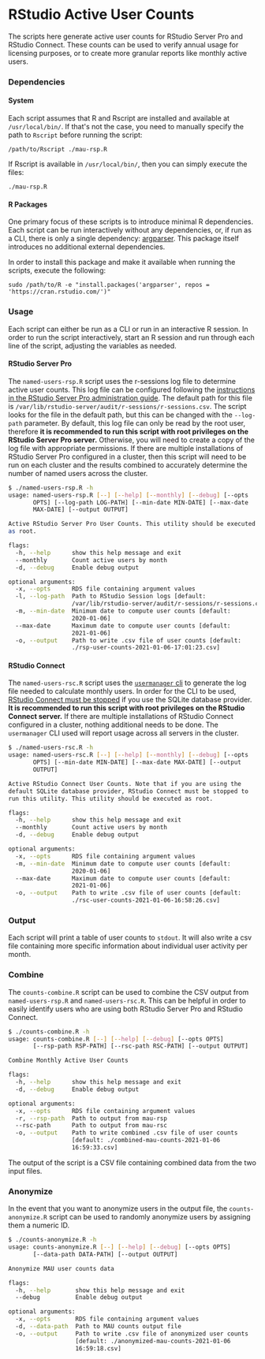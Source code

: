 # RStudio Active User Counts

The scripts here generate active user counts for RStudio Server Pro and RStudio
Connect. These counts can be used to verify annual usage for licensing purposes,
or to create more granular reports like monthly active users.

### Dependencies
#### System
Each script assumes that R and Rscript are installed and available at
`/usr/local/bin/`. If that's not the case, you need to manually specify the path
to `Rscript` before running the script:
```
/path/to/Rscript ./mau-rsp.R
```

If Rscript is available in `/usr/local/bin/`, then you can simply execute the
files:
```
./mau-rsp.R
```

#### R Packages
One primary focus of these scripts is to introduce minimal R dependencies. Each
script can be run interactively without any dependencies, or, if run as a CLI,
there is only a single dependency:
[argparser](https://cran.r-project.org/web/packages/argparser/index.html). This
package itself introduces no additional external dependencies.

In order to install this package and make it available when running the scripts,
execute the following:
```
sudo /path/to/R -e "install.packages('argparser', repos = 'https://cran.rstudio.com/')"
```

### Usage
Each script can either be run as a CLI or run in an interactive R session.
In order to run the script interactively, start an R session and run through
each line of the script, adjusting the variables as needed.

#### RStudio Server Pro
The `named-users-rsp.R` script uses the r-sessions log file to determine active
user counts. This log file can be configured following the [instructions in the
RStudio Server Pro administration
guide](https://docs.rstudio.com/ide/server-pro/auditing-and-monitoring.html#r-session-auditing).
The default path for this file is
`/var/lib/rstudio-server/audit/r-sessions/r-sessions.csv`. The script looks for
the file in the default path, but this can be changed with the `--log-path`
parameter. By default, this log file can only be read by the root user,
therefore **it is recommended to run this script with root privileges on the
RStudio Server Pro server.** Otherwise, you will need to create a copy of the
log file with appropriate permissions.
If there are multiple installations of RStudio Server Pro configured in a
cluster, then this script will need to be run on each cluster and the results
combined to accurately determine the number of named users across the cluster.

```bash
$ ./named-users-rsp.R -h
usage: named-users-rsp.R [--] [--help] [--monthly] [--debug] [--opts
       OPTS] [--log-path LOG-PATH] [--min-date MIN-DATE] [--max-date
       MAX-DATE] [--output OUTPUT]

Active RStudio Server Pro User Counts. This utility should be executed
as root.

flags:
  -h, --help      show this help message and exit
  --monthly       Count active users by month
  -d, --debug     Enable debug output

optional arguments:
  -x, --opts      RDS file containing argument values
  -l, --log-path  Path to RStudio Session logs [default:
                  /var/lib/rstudio-server/audit/r-sessions/r-sessions.csv]
  -m, --min-date  Minimum date to compute user counts [default:
                  2020-01-06]
  --max-date      Maximum date to compute user counts [default:
                  2021-01-06]
  -o, --output    Path to write .csv file of user counts [default:
                  ./rsp-user-counts-2021-01-06-17:01:23.csv]

```

#### RStudio Connect
The `named-users-rsc.R` script uses the [`usermanager`
cli](https://docs.rstudio.com/connect/admin/appendix/cli/#usermanager) to
generate the log file needed to calculate monthly users. In order for the CLI to
be used, [RStudio Connect must be
stopped](https://docs.rstudio.com/connect/admin/server-management/#stopping-starting)
if you use the SQLite database provider. **It is recommended to run this script
with root privileges on the RStudio Connect server.**
If there are multiple installations of RStudio Connect configured in a cluster,
nothing additional needs to be done. The `usermanager` CLI used will report
usage across all servers in the cluster.

```bash
$ ./named-users-rsc.R -h
usage: named-users-rsc.R [--] [--help] [--monthly] [--debug] [--opts
       OPTS] [--min-date MIN-DATE] [--max-date MAX-DATE] [--output
       OUTPUT]

Active RStudio Connect User Counts. Note that if you are using the
default SQLite database provider, RStudio Connect must be stopped to
run this utility. This utility should be executed as root.

flags:
  -h, --help      show this help message and exit
  --monthly       Count active users by month
  -d, --debug     Enable debug output

optional arguments:
  -x, --opts      RDS file containing argument values
  -m, --min-date  Minimum date to compute user counts [default:
                  2020-01-06]
  --max-date      Maximum date to compute user counts [default:
                  2021-01-06]
  -o, --output    Path to write .csv file of user counts [default:
                  ./rsc-user-counts-2021-01-06-16:58:26.csv]
```

### Output
Each script will print a table of user counts to `stdout`. It will also
write a csv file containing more specific information about individual user
activity per month.

### Combine
The `counts-combine.R` script can be used to combine the CSV output from
`named-users-rsp.R` and `named-users-rsc.R`. This can be helpful in order to
easily identify users who are using both RStudio Server Pro and RStudio Connect.

```bash
$ ./counts-combine.R -h
usage: counts-combine.R [--] [--help] [--debug] [--opts OPTS]
       [--rsp-path RSP-PATH] [--rsc-path RSC-PATH] [--output OUTPUT]

Combine Monthly Active User Counts

flags:
  -h, --help      show this help message and exit
  -d, --debug     Enable debug output

optional arguments:
  -x, --opts      RDS file containing argument values
  -r, --rsp-path  Path to output from mau-rsp
  --rsc-path      Path to output from mau-rsc
  -o, --output    Path to write combined .csv file of user counts
                  [default: ./combined-mau-counts-2021-01-06
                  16:59:33.csv]
```

The output of the script is a CSV file containing combined data from the two
input files.

### Anonymize
In the event that you want to anonymize users in the output file, the
`counts-anonymize.R` script can be used to randomly anonymize users by assigning
them a numeric ID.

```bash
$ ./counts-anonymize.R -h
usage: counts-anonymize.R [--] [--help] [--debug] [--opts OPTS]
       [--data-path DATA-PATH] [--output OUTPUT]

Anonymize MAU user counts data

flags:
  -h, --help       show this help message and exit
  --debug          Enable debug output

optional arguments:
  -x, --opts       RDS file containing argument values
  -d, --data-path  Path to MAU counts output file
  -o, --output     Path to write .csv file of anonymized user counts
                   [default: ./anonymized-mau-counts-2021-01-06
                   16:59:18.csv]
```

